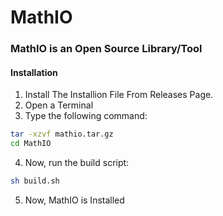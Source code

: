 # MathIO
### MathIO is an Open Source Library/Tool

#### Installation
1. Install The Installion File From Releases Page.
2. Open a Terminal
3. Type the following command:
```bash
tar -xzvf mathio.tar.gz
cd MathIO
```
4. Now, run the build script:
```bash
sh build.sh
```
5. Now, MathIO is Installed
